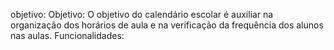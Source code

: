 objetivo: Objetivo: O objetivo do calendário escolar é auxiliar na organização dos horários de aula e na verificação da frequência dos alunos nas aulas. 
Funcionalidades:
